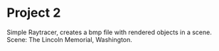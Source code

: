 # Project 2

Simple Raytracer, creates a bmp file with rendered objects in a scene. Scene: The Lincoln Memorial, Washington.